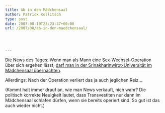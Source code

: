 ```yaml
---
title: Ab in den Mädchensaal
author: Patrick Kollitsch
type: post
date: 2007-08-10T23:23:37+00:00
url: /2007/08/ab-in-den-maedchensaal/




---
```

Die News des Tages: Wenn man als Mann eine Sex-Wechsel-Operation über sich ergehen lässt, [darf man in der Srinakharinwirot-Universität im Mädchensaal übernachten][1]. 

Allerdings: Nach der Operation verliert das ja auch jeglichen Reiz...

(Kommt halt immer drauf an, wie man News verkauft, nich wahr? Die politisch korrekte Neuigkeit lautet, dass Transvestiten nur dann im Mädchensaal schlafen dürfen, wenn sie bereits operiert sind. So gut ist das auch wieder nicht.)

 [1]: http://www.nationmultimedia.com/breakingnews/read.php?newsid=30044682